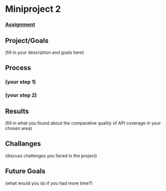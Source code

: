 # Miniproject 2

### [Assignment](assignment.md)

## Project/Goals
(fill in your description and goals here)

## Process
### (your step 1)
### (your step 2)

## Results
(fill in what you found about the comparative quality of API coverage in your chosen area)

## Challanges 
(discuss challenges you faced in the project)

## Future Goals
(what would you do if you had more time?)